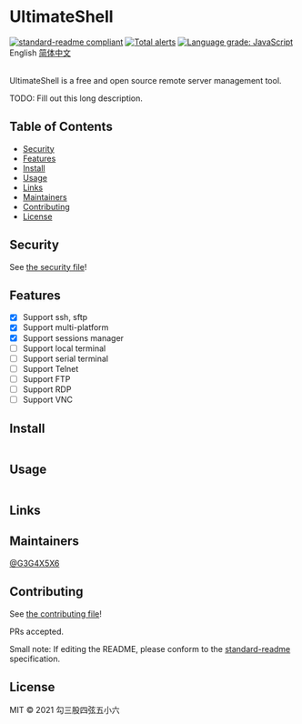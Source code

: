 # UltimateShell

[![standard-readme compliant](https://img.shields.io/badge/standard--readme-OK-green.svg?style=flat-square)](https://github.com/RichardLitt/standard-readme)
[![Total alerts](https://img.shields.io/lgtm/alerts/g/G3G4X5X6/G3G4X5X6.github.io.svg?logo=lgtm&logoWidth=18)](https://lgtm.com/projects/g/G3G4X5X6/G3G4X5X6.github.io/alerts/)
[![Language grade: JavaScript](https://img.shields.io/lgtm/grade/javascript/g/G3G4X5X6/G3G4X5X6.github.io.svg?logo=lgtm&logoWidth=18)](https://lgtm.com/projects/g/G3G4X5X6/G3G4X5X6.github.io/context:javascript)
<br>
English [简体中文](doc/README_zh-CH.md)

<br>
UltimateShell is a free and open source remote server management tool.

TODO: Fill out this long description.

## Table of Contents

- [Security](#security)
- [Features](#Features)
- [Install](#install)
- [Usage](#usage)
- [Links](#Links)
- [Maintainers](#maintainers)
- [Contributing](#contributing)
- [License](#license)

## Security
See [the security file](SECURITY.md)!

## Features

- [x] Support ssh, sftp
- [x] Support multi-platform 
- [x] Support sessions manager
- [ ] Support local terminal
- [ ] Support serial terminal
- [ ] Support Telnet
- [ ] Support FTP
- [ ] Support RDP
- [ ] Support VNC

## Install

```
```

## Usage

```
```

## Links


## Maintainers

[@G3G4X5X6](https://github.com/G3G4X5X6)

## Contributing

See [the contributing file](contributing.md)!

PRs accepted.

Small note: If editing the README, please conform to the [standard-readme](https://github.com/RichardLitt/standard-readme) specification.

## License

MIT © 2021 勾三股四弦五小六

